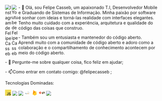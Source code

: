 <p>
<a href = "https://www.instagram.com/diascasseb/">
<img align="left" alt="Instagram de Felipe Casseb" width="22px" src="https://logodownload.org/wp-content/uploads/2017/04/instagram-logo-3.png" style="max-width:100%;">
<img align="left" alt="Youtube de Felipe Casseb" width="22px" src="https://trucao.com.br/wp-content/uploads/2018/07/youtube-logo.png" style="max-width:100%;">
</a>
<p>- 👋 Olá, sou Felipe Casseb, um apaixonado T.I, Desenvolvedor Mobile e Graduando de Sistemas de Informação. Minha paixão por software é sonhar com ideias e torná-las realidade com interfaces elegantes. Tenho muito cuidado com a experiência, arquitetura e qualidade do código das coisas que construo.
<p>- Também sou um entusiasta e mantenedor do código aberto. Aprendi muito com a comunidade de código aberto e adoro como a colaboração e o compartilhamento de conhecimento acontecem por meio do código aberto.
<p>- 💬 Pergunte-me sobre qualquer coisa, fico feliz em ajudar;
<p>- 📫Como entrar em contato comigo: @felipecasseb ;
<p>
<p>Tecnologias Dominadas:
<p><img height="20" src="https://raw.githubusercontent.com/github/explore/80688e429a7d4ef2fca1e82350fe8e3517d3494d/topics/javascript/javascript.png" style="max-width:100%;">
<a target="_blank" rel="noopener noreferrer" href="https://raw.githubusercontent.com/github/explore/80688e429a7d4ef2fca1e82350fe8e3517d3494d/topics/mysql/mysql.png"><img height="20" src="https://logodownload.org/wp-content/uploads/2016/10/html5-logo-9.png" style="max-width:100%;"></a>
<a target="_blank" rel="noopener noreferrer" href="https://raw.githubusercontent.com/github/explore/80688e429a7d4ef2fca1e82350fe8e3517d3494d/topics/mysql/mysql.png"><img height="20" src="https://img2.gratispng.com/20180704/qpr/kisspng-cascading-style-sheets-logo-css3-html-web-developm-5b3d40a4d013e0.7927254715307409008523.jpg" style="max-width:100%;"></a>
<a target="_blank" rel="noopener noreferrer" href="https://raw.githubusercontent.com/github/explore/80688e429a7d4ef2fca1e82350fe8e3517d3494d/topics/mysql/mysql.png"><img height="20" src="https://raw.githubusercontent.com/github/explore/80688e429a7d4ef2fca1e82350fe8e3517d3494d/topics/mysql/mysql.png" style="max-width:100%;"></a>
<a target="_blank" rel="noopener noreferrer" href="https://raw.githubusercontent.com/github/explore/80688e429a7d4ef2fca1e82350fe8e3517d3494d/topics/firebase/firebase.png"><img height="20" src="https://raw.githubusercontent.com/github/explore/80688e429a7d4ef2fca1e82350fe8e3517d3494d/topics/firebase/firebase.png" style="max-width:100%;"></a>
<a target="_blank" rel="noopener noreferrer" href="https://raw.githubusercontent.com/github/explore/80688e429a7d4ef2fca1e82350fe8e3517d3494d/topics/git/git.png"><img height="20" src="https://raw.githubusercontent.com/github/explore/80688e429a7d4ef2fca1e82350fe8e3517d3494d/topics/git/git.png" style="max-width:100%;"></a>
<a target="_blank" rel="noopener noreferrer" href="https://raw.githubusercontent.com/github/explore/80688e429a7d4ef2fca1e82350fe8e3517d3494d/topics/git/git.png"><img height="20" src="https://f6z3926wu5m489s6n3nvfg9k-wpengine.netdna-ssl.com/wp-content/uploads/2020/03/600_466219125-1.png" style="max-width:100%;"></a>
<!---
felipecasseb/felipecasseb is a ✨ special ✨ repository because its `README.md` (this file) appears on your GitHub profile.
You can click the Preview link to take a look at your changes.
--->
